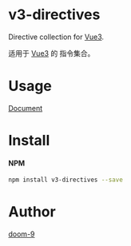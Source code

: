 <!-- [![GitHub stars](https://img.shields.io/github/stars/surmon-china/vue-video-player.svg?style=flat-square)](https://github.com/surmon-china/vue-video-player/stargazers) [![Build Status](https://travis-ci.org/surmon-china/vue-video-player.svg?branch=master)](https://travis-ci.org/surmon-china/vue-video-player) [![GitHub issues](https://img.shields.io/github/issues/surmon-china/vue-video-player.svg?style=flat-square)](https://github.com/surmon-china/vue-video-player/issues) [![GitHub forks](https://img.shields.io/github/forks/surmon-china/vue-video-player.svg?style=flat-square)](https://github.com/surmon-china/vue-video-player/network) [![GitHub last commit](https://img.shields.io/github/last-commit/google/skia.svg?style=flat-square)](https://github.com/surmon-china/vue-video-player) [![license](https://img.shields.io/github/license/mashape/apistatus.svg?style=flat-square)](https://github.com/surmon-china/vue-video-player) [![Twitter](https://img.shields.io/twitter/url/https/github.com/surmon-china/vue-video-player.svg?style=flat-square)](https://twitter.com/intent/tweet?url=https://github.com/surmon-china/vue-video-player)

[![NPM](https://nodei.co/npm/vue-video-player.png?downloads=true&downloadRank=true&stars=true)](https://nodei.co/npm/vue-video-player/) [![NPM](https://nodei.co/npm-dl/vue-video-player.png?months=9&height=3)](https://nodei.co/npm/vue-video-player/) -->

# v3-directives

Directive collection for [Vue3](https://github.com/vuejs/core).

适用于 [Vue3](https://github.com/vuejs/core) 的 指令集合。

# Usage

[Document](https://v3-directives.vercel.app/)

# Install

<!-- #### CDN -->

<!-- ```html
<link rel="stylesheet" href="path/to/video.js/dist/video-js.css" />
<script type="text/javascript" src="path/to/video.min.js"></script>
<script type="text/javascript" src="path/to/vue.min.js"></script>
<script type="text/javascript" src="path/to/dist/vue-video-player.js"></script>
<script type="text/javascript">
  Vue.use(window.VueVideoPlayer)
</script>
``` -->

#### NPM

```bash
npm install v3-directives --save
```

# Author

[doom-9](https://github.com/doom-9)
